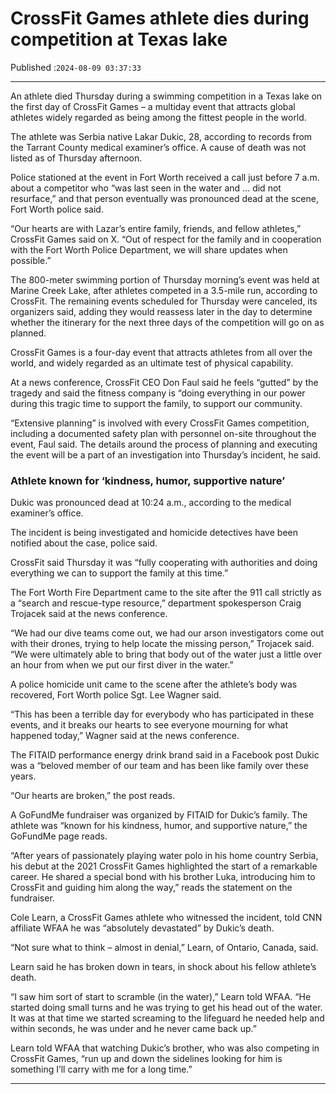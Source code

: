 # CrossFit Games athlete dies during competition at Texas lake

Published :`2024-08-09 03:37:33`

---

An athlete died Thursday during a swimming competition in a Texas lake on the first day of CrossFit Games – a multiday event that attracts global athletes widely regarded as being among the fittest people in the world.

The athlete was Serbia native Lakar Dukic, 28, according to records from the Tarrant County medical examiner’s office. A cause of death was not listed as of Thursday afternoon.

Police stationed at the event in Fort Worth received a call just before 7 a.m. about a competitor who “was last seen in the water and … did not resurface,” and that person eventually was pronounced dead at the scene, Fort Worth police said.

“Our hearts are with Lazar’s entire family, friends, and fellow athletes,” CrossFit Games said on X. “Out of respect for the family and in cooperation with the Fort Worth Police Department, we will share updates when possible.”

The 800-meter swimming portion of Thursday morning’s event was held at Marine Creek Lake, after athletes competed in a 3.5-mile run, according to CrossFit. The remaining events scheduled for Thursday were canceled, its organizers said, adding they would reassess later in the day to determine whether the itinerary for the next three days of the competition will go on as planned.

CrossFit Games is a four-day event that attracts athletes from all over the world, and widely regarded as an ultimate test of physical capability.

At a news conference, CrossFit CEO Don Faul said he feels “gutted” by the tragedy and said the fitness company is “doing everything in our power during this tragic time to support the family, to support our community.

“Extensive planning” is involved with every CrossFit Games competition, including a documented safety plan with personnel on-site throughout the event, Faul said. The details around the process of planning and executing the event will be a part of an investigation into Thursday’s incident, he said.

### Athlete known for ‘kindness, humor, supportive nature’

Dukic was pronounced dead at 10:24 a.m., according to the medical examiner’s office.

The incident is being investigated and homicide detectives have been notified about the case, police said.

CrossFit said Thursday it was “fully cooperating with authorities and doing everything we can to support the family at this time.”

The Fort Worth Fire Department came to the site after the 911 call strictly as a “search and rescue-type resource,” department spokesperson Craig Trojacek said at the news conference.

“We had our dive teams come out, we had our arson investigators come out with their drones, trying to help locate the missing person,” Trojacek said. “We were ultimately able to bring that body out of the water just a little over an hour from when we put our first diver in the water.”

A police homicide unit came to the scene after the athlete’s body was recovered, Fort Worth police Sgt. Lee Wagner said.

“This has been a terrible day for everybody who has participated in these events, and it breaks our hearts to see everyone mourning for what happened today,” Wagner said at the news conference.

The FITAID performance energy drink brand said in a Facebook post Dukic was a “beloved member of our team and has been like family over these years.

“Our hearts are broken,” the post reads.

A GoFundMe fundraiser was organized by FITAID for Dukic’s family. The athlete was “known for his kindness, humor, and supportive nature,” the GoFundMe page reads.

“After years of passionately playing water polo in his home country Serbia, his debut at the 2021 CrossFit Games highlighted the start of a remarkable career. He shared a special bond with his brother Luka, introducing him to CrossFit and guiding him along the way,” reads the statement on the fundraiser.

Cole Learn, a CrossFit Games athlete who witnessed the incident, told CNN affiliate WFAA he was “absolutely devastated” by Dukic’s death.

“Not sure what to think – almost in denial,” Learn, of Ontario, Canada, said.

Learn said he has broken down in tears, in shock about his fellow athlete’s death.

“I saw him sort of start to scramble (in the water),” Learn told WFAA. “He started doing small turns and he was trying to get his head out of the water. It was at that time we started screaming to the lifeguard he needed help and within seconds, he was under and he never came back up.”

Learn told WFAA that watching Dukic’s brother, who was also competing in CrossFit Games, “run up and down the sidelines looking for him is something I’ll carry with me for a long time.”

---

